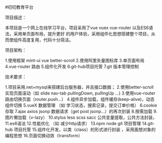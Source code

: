 #叨叨教育平台

项目描述：

本项目是一个网上在线学习平台，项目采用了vue vuex vue-router 以及ES6语法，采用单页面布局，提升更好 的用户体验，采用组件化思想搭建整个项目，从而使组件高度复用，代码十分简洁。


项目架构：

1.使用框架 mint-ui vue better-scroll 
2.使用阿里矢量图标库
3.单页面布局
4.vue-router 路由
5.组件化开发
6.git-hub项目托管
7.git 版本管理控制

技术要求：

1.项目采用.net+mysql来搭建后台服务器，并且接口数据；
2.使用better-scroll 实现页面滚动（如 slide nav-tab pullingDown, pullingUp ...)
3.使用vue-router 路由切换页面（router.push...）
4.组件异步加载，组件缓存(keep-alive)，动态组件切换
5.vueX 数据管理 （如 学习状态，搜索记录，提交订单价格）
6.cookie 存取
7.ajax axios jsonp 数据请求（get post jsonp...）的再次封装
8.按需加载 
9.图片懒加载（v-lazy）
10.stylus less scss sacc 公共变量提取，公共方法封装，
11.es6语法
12.性能优化 （如 减少http请求）
13.npm node git 项目管理
14.git-hub 项目托管
15.组件化开发，以类（class）的形式进行封装 ，采用面想对象的编程思想
16.页面切换动效（transform）




  



 




